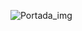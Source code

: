 ![Portada_img](https://github.com/ajtamayoh/Data_Mining_in_the_Medical_Field_in_Spanish/assets/6041056/b308edd8-c974-4d1c-a73a-910e17f5fbde)

